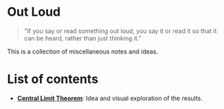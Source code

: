 # Out Loud

> "If you say or read something out loud, you say it or read it so that it can be heard, 
> rather than just thinking it."

This is a collection of miscellaneous notes and ideas.


# List of contents

- **[Central Limit Theorem](./central_theorem_limit.ipynb)**: Idea and visual exploration of the results.
